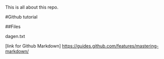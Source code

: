 This is all about this repo.

#Github tutorial

##Files

dagen.txt

[link for Github Markdown] https://guides.github.com/features/mastering-markdown/

